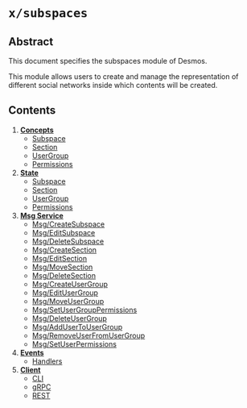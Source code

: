 <!--
order: 0
title: Subspaces Overview
parent:
  title: "subspaces"
-->

# `x/subspaces`

## Abstract 
This document specifies the subspaces module of Desmos.  

This module allows users to create and manage the representation of different social networks inside which contents will be created.

## Contents
1. **[Concepts](01_concepts.md)**
    - [Subspace](01_concepts.md#subspace)
    - [Section](01_concepts.md#section)
    - [UserGroup](01_concepts.md#user-group)
    - [Permissions](01_concepts.md#permissions)
2. **[State](02_state.md)**
    - [Subspace](02_state.md#subsapce)
    - [Section](02_state.md#section)
    - [UserGroup](02_state.md#user-group)
    - [Permissions](02_state.md#permissions)
3. **[Msg Service](03_messages.md)**
    - [Msg/CreateSubspace](03_messages.md#msgcreatesubspace)
    - [Msg/EditSubspace](03_messages.md#msgeditsubspace)
    - [Msg/DeleteSubspace](03_messages.md#msgdeletesubspace)
    - [Msg/CreateSection](03_messages.md#msgcreatesection)
    - [Msg/EditSection](03_messages.md#msgeditsection)
    - [Msg/MoveSection](03_messages.md#msgmovesection)
    - [Msg/DeleteSection](03_messages.md#msgdeletesection)
    - [Msg/CreateUserGroup](03_messages.md#msgcreateusergroup)
    - [Msg/EditUserGroup](03_messages.md#msgeditusergroup)
    - [Msg/MoveUserGroup](03_messages.md#msgmoveusergroup)
    - [Msg/SetUserGroupPermissions](03_messages.md#msgsetusergrouppermissions)
    - [Msg/DeleteUserGroup](03_messages.md#msgdeleteusergroup)
    - [Msg/AddUserToUserGroup](03_messages.md#msgaddusertousergroup)
    - [Msg/RemoveUserFromUserGroup](03_messages.md#msgremoveuserfromusergroup)
    - [Msg/SetUserPermissions](03_messages.md#msgsetuserpermissions)
4. **[Events](04_events.md)**
    - [Handlers](04_events.md#handlers) 
5. **[Client](05_client.md)**
    - [CLI](05_client.md#cli)
    - [gRPC](05_client.md#grpc)
    - [REST](05_client.md#rest)